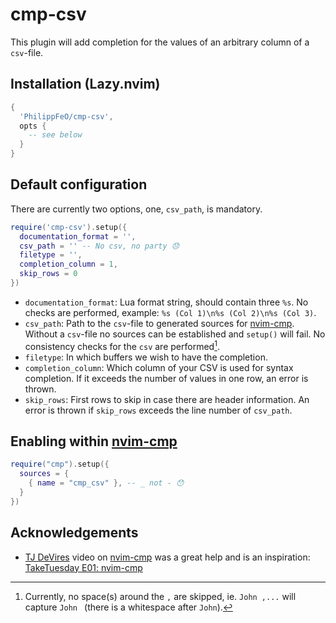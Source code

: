 # cmp-csv

This plugin will add completion for the values of an arbitrary column of a `csv`-file.

## Installation (Lazy.nvim)
```lua
{
  'PhilippFeO/cmp-csv',
  opts {
    -- see below
  }
}
```

## Default configuration
There are currently two options, one, `csv_path`, is mandatory.
```lua
require('cmp-csv').setup({
  documentation_format = '',
  csv_path = '' -- No csv, no party 😞
  filetype = '',
  completion_column = 1,
  skip_rows = 0
})
```
- `documentation_format`: Lua format string, should contain three `%s`. No checks are performed, example: `%s (Col 1)\n%s (Col 2)\n%s (Col 3)`.
- `csv_path`: Path to the `csv`-file to generated sources for [nvim-cmp](https://github.com/hrsh7th/nvim-cmp). Without a `csv`-file no sources can be established and `setup()` will fail. No consistency checks for the `csv` are performed[^1]. 
- `filetype`: In which buffers we wish to have the completion.
- `completion_column`: Which column of your CSV is used for syntax completion. If it exceeds the number of values in one row, an error is thrown.
- `skip_rows`: First rows to skip in case there are header information. An error is thrown if `skip_rows` exceeds the line number of `csv_path`.

## Enabling within [nvim-cmp](https://github.com/hrsh7th/nvim-cmp)
```lua
require("cmp").setup({
  sources = {
    { name = "cmp_csv" }, -- _ not - 😯
  }
})
```

## Acknowledgements
- [TJ DeVires](https://github.com/tjdevries) video on [nvim-cmp](https://github.com/hrsh7th/nvim-cmp) was a great help and is an inspiration: [TakeTuesday E01: nvim-cmp](https://www.youtube.com/watch?v=_DnmphIwnjo)

[^1]: Currently, no space(s) around the `,` are skipped, ie. `John ,...` will capture `John ` (there is a whitespace after `John`).
